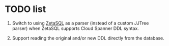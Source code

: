 # TODO list

1)  Switch to using [ZetaSQL](https://github.com/google/zetasql) as a parser
    (instead of a custom JJTree parser) when ZetaSQL supports Cloud Spanner DDL
    syntax.
   
2)  Support reading the original and/or new DDL directly from the database.